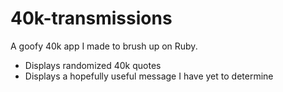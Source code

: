 # 40k-transmissions

A goofy 40k app I made to brush up on Ruby. 

- Displays randomized 40k quotes
- Displays a hopefully useful message I have yet to determine